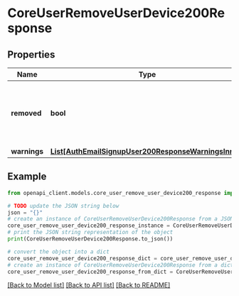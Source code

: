 # CoreUserRemoveUserDevice200Response


## Properties

Name | Type | Description | Notes
------------ | ------------- | ------------- | -------------
**removed** | **bool** | True if removed, false if not removed because it doesn&#39;t exists | [default to False]
**warnings** | [**List[AuthEmailSignupUser200ResponseWarningsInner]**](AuthEmailSignupUser200ResponseWarningsInner.md) |  | [optional] 

## Example

```python
from openapi_client.models.core_user_remove_user_device200_response import CoreUserRemoveUserDevice200Response

# TODO update the JSON string below
json = "{}"
# create an instance of CoreUserRemoveUserDevice200Response from a JSON string
core_user_remove_user_device200_response_instance = CoreUserRemoveUserDevice200Response.from_json(json)
# print the JSON string representation of the object
print(CoreUserRemoveUserDevice200Response.to_json())

# convert the object into a dict
core_user_remove_user_device200_response_dict = core_user_remove_user_device200_response_instance.to_dict()
# create an instance of CoreUserRemoveUserDevice200Response from a dict
core_user_remove_user_device200_response_from_dict = CoreUserRemoveUserDevice200Response.from_dict(core_user_remove_user_device200_response_dict)
```
[[Back to Model list]](../README.md#documentation-for-models) [[Back to API list]](../README.md#documentation-for-api-endpoints) [[Back to README]](../README.md)


